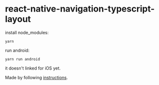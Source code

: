 # react-native-navigation-typescript-layout

install node_modules:
```
yarn
```

run android:
```
yarn run android
```

it doesn't linked for iOS yet.

Made by following [instructions](https://wix.github.io/react-native-navigation/#/docs/Installing).
